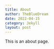 ```yaml
---
title: About
author: TheBlueDream
date: 2022-04-15
category: Jekyll
layout: post
---
```


This is an about page.
